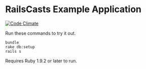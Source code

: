 # RailsCasts Example Application

[![Code Climate](https://codeclimate.com/github/ecolell/screencaster.png)](https://codeclimate.com/github/ecolell/screencaster)

Run these commands to try it out.

```
bundle
rake db:setup
rails s
```

Requires Ruby 1.9.2 or later to run.
